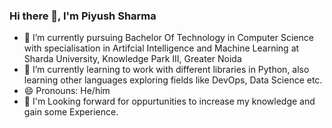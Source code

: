 ### Hi there 👋, I'm Piyush Sharma
- 🔭 I’m currently pursuing Bachelor Of Technology in Computer Science with specialisation in Artifcial Intelligence and Machine Learning at Sharda University, Knowledge Park III, Greater Noida
- 🌱 I’m currently learning to work with different libraries in Python, also learning other languages exploring fields like DevOps, Data Science etc.
- 😄 Pronouns: He/him
- 👥 I'm Looking forward for oppurtunities to increase my knowledge and gain some Experience.
<!--
**PiyushSharma0/PiyushSharma0** is a ✨ _special_ ✨ repository because its `README.md` (this file) appears on your GitHub profile.

Here are some ideas to get you started:

- 🔭 I’m currently pursuing Bachelor Of Technology in Computer Science with specialisation in Artifcial Intelligence and Machine Learning at Sharda University, Knowledge Park III, Greater Noida
- 🌱 I’m currently learning to work with different libraries in Python, also learning other 
- 👯 I’m looking to collaborate on ...
- 🤔 I’m looking for help with ...
- 💬 Ask me about ...
- 📫 How to reach me: ...
- 😄 Pronouns: He/him
- ⚡ Fun fact: ...
-->
